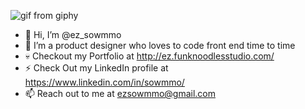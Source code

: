  
![gif from giphy](https://media.giphy.com/media/bpmNf92LmkoMw/giphy.gif)

- 👋 Hi, I’m @ez_sowmmo
- 👀 I’m a product designer who loves to code front end time to time
- 💀 Checkout my Portfolio at http://ez.funknoodlesstudio.com/
- ⚡ Check Out my LinkedIn profile at https://www.linkedin.com/in/sowmmo/
- 📫 Reach out to me at ezsowmmo@gmail.com
 


<!---
ezsowmmo/ezsowmmo is a ✨ special ✨ repository because its `README.md` (this file) appears on your GitHub profile.
You can click the Preview link to take a look at your changes.
--->
